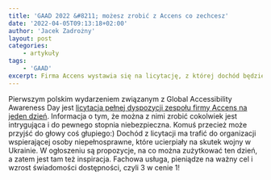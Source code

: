 ```yaml
---
title: 'GAAD 2022 &#8211; możesz zrobić z Accens co zechcesz'
date: '2022-04-05T09:13:18+02:00'
author: 'Jacek Zadrożny'
layout: post
categories:
    - artykuły
tags:
    - 'GAAD'
excerpt: Firma Accens wystawia się na licytację, z której dochód będzie przeznaczony na osoby niepełnosprawne poszkodowane przez wojnę na Ukrainie.
---
```


Pierwszym polskim wydarzeniem związanym z Global Accessibility Awareness Day jest [licytacja pełnej dyspozycji zespołu firmy Accens na jeden dzień](https://www.linkedin.com/posts/accens_gaad-dostafvpnoagjafd-accessibility-activity-6916632990060027904-PA9O/?utm_source=linkedin_share&utm_medium=member_desktop_web). Informacja o tym, że można z nimi zrobić cokolwiek jest intrygująca i do pewnego stopnia niebezpieczna. Komuś przecież może przyjść do głowy coś głupiego:) Dochód z licytacji ma trafić do organizacji wspierającej osoby niepełnosprawne, które ucierpiały na skutek wojny w Ukrainie. W ogłoszeniu są propozycje, na co można zużytkować ten dzień, a zatem jest tam też inspiracja. Fachowa usługa, pieniądze na ważny cel i wzrost świadomości dostępności, czyli 3 w cenie 1!
